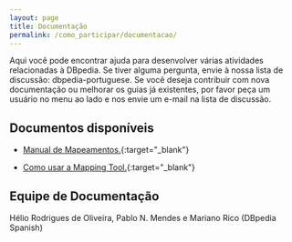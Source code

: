 ```yaml
---
layout: page
title: Documentação
permalink: /como_participar/documentacao/
---
```



Aqui você pode encontrar ajuda para desenvolver várias atividades relacionadas à DBpedia. Se tiver alguma pergunta, envie à nossa lista de discussão: dbpedia-portuguese. Se você deseja contribuir com nova documentação ou melhorar os guias já existentes, por favor peça um usuário no menu ao lado e nos envie um e-mail na lista de discussão.

## Documentos disponíveis

* [Manual de Mapeamentos.](http://pt.dbpedia.org/trac/attachment/ticket/6/mapeamento_dbpedia_portuguesv3.docx){:target="_blank"}

* [Como usar a Mapping Tool.](http://pt.dbpedia.org/trac/attachment/ticket/12/manual_mappingtools.docx){:target="_blank"}

## Equipe de Documentação

Hélio Rodrigues de Oliveira, Pablo N. Mendes e Mariano Rico (DBpedia Spanish)
